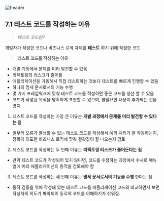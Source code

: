 ![header](https://capsule-render.vercel.app/api?type=wave&color=C3E5AE&height=200&section=header&text=Spring&nbsp;Boot&nbsp;Study&fontSize=50&fontColor=000000)

## 7.1 테스트 코드를 작성하는 이유

> *테스트 코드란?*  

개발자가 작성한 코드나 비즈니스 로직 자체를 **테스트** 하기 위해 작성한 코드

> **테스트 코드를 작성하는 이유**
 * 개발 과정에서 문제를 미리 발견할 수 있음
 * 리팩토링의 리스크가 줄어듦
 * 애플리케이션을 가동해서 직접 테스트하는 것보다 테스트를 빠르게 진행할 수 있음
 * 하나의 명세 문서로서의 기능 수행
 * 몇 가지 프레임워크에 맞춰 테스트 코드를 작성하면 좋은 코드를 생산 할 수 있음
 * 코드가 작성된 목적을 명확하게 표현할 수 있으며, 불필요한 내용이 추가되는 것을 방지      
 
 1. 테스트 코드를 작성하는 가장 큰 이유는 **개발 과정에서 문제를 미리 발견할 수 있다는 점**
+ 일부러 오류가 발생할 수 있는 테스트 코드를 작성해서 예외 처리가 잘 작동하는지, 정확히 의도한 비즈니스 로직에 맞춰 결괏값이 잘 나오는지 검토  

2. 테스트 코드를 작성하는 두 번째 이유는 **리팩토링 리스크가 줄어든다는 점**
+ 만약 테스트 코드가 작성되어 있지 않다면, 코드를 수정하는 과정에서 수시로 매뉴얼에 따라 애플리케이션의 동작을 검토해야 함  

3. 테스트 코드를 작성하는 세 번째 이유는 **명세 문서로서의 기능을 수행** 한다는 점
+ 동작 검증을 위해 작성돼 있는 테스트 코드를 애플리케이션 코드와 비교하면서 보면 작성자의 의도가 파악되어 동료의 코드를 이해하기가 쉬워짐.
